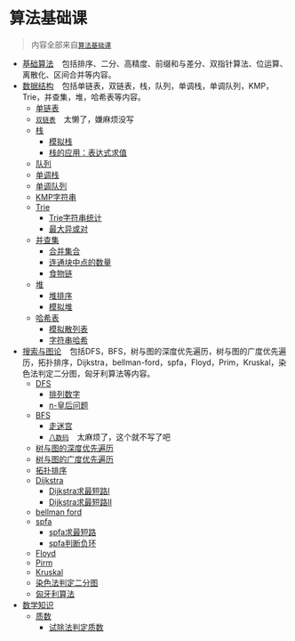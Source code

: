 # 算法基础课

> 内容全部来自[`算法基础课`](https://www.acwing.com/activity/content/11/)

- [基础算法](BasicAlgorithms) &#x2002;
  包括排序、二分、高精度、前缀和与差分、双指针算法、位运算、离散化、区间合并等内容。
- [数据结构](DataStructure) &#x2002;
  包括单链表，双链表，栈，队列，单调栈，单调队列，KMP，Trie，并查集，堆，哈希表等内容。
    - [单链表](DataStructure/SingleList.cpp)
    - [`双链表`](https://www.acwing.com/activity/content/problem/content/864/) &#x2002; 太懒了，嫌麻烦没写
    - [栈](DataStructure/Stack)
        - [模拟栈](DataStructure/Stack/SimulationStack.cpp)
        - [栈的应用：表达式求值](DataStructure/Stack/ExpressionEvaluation.cpp)
    - [队列](DataStructure/Queue.cpp)
    - [单调栈](DataStructure/MonotonicStack.cpp)
    - [单调队列](DataStructure/MonotonicQueue.cpp)
    - [KMP字符串](DataStructure/KMP.cpp)
    - [Trie](DataStructure/Tire)
        - [Trie字符串统计](DataStructure/Tire/StringStatistics.cpp)
        - [最大异或对](DataStructure/Tire/MaximumXorPair.cpp)
    - [并查集](DataStructure/AndLookup)
        - [合并集合](DataStructure/AndLookup/MergeCollection.cpp)
        - [连通块中点的数量](DataStructure/AndLookup/ConnectedBlockPointNum.cpp)
        - [食物链](DataStructure/AndLookup/FoodChain.cpp)
    - [堆](DataStructure/Heap)
        - [堆排序](DataStructure/Heap/HeapSort.cpp)
        - [模拟堆](DataStructure/Heap/MockHeap.cpp)
    - [哈希表](DataStructure/Hash)
        - [模拟散列表](DataStructure/Hash/AnalogHash.cpp)
        - [字符串哈希](DataStructure/Hash/StringHash.cpp)
- [搜索与图论](SearchAndGraphTheory) &#x2002;
  包括DFS，BFS，树与图的深度优先遍历，树与图的广度优先遍历，拓扑排序，Dijkstra，bellman-ford，spfa，Floyd，Prim，Kruskal，染色法判定二分图，匈牙利算法等内容。
    - [DFS](SearchAndGraphTheory/DFS)
        - [排列数字](SearchAndGraphTheory/DFS/ArrangeNumbers.cpp)
        - [n-皇后问题](SearchAndGraphTheory/DFS/NQueens.cpp)
    - [BFS](SearchAndGraphTheory/BFS)
        - [走迷宫](SearchAndGraphTheory/BFS/MazeWalking.cpp)
        - [`八数码`](https://www.acwing.com/problem/content/847/) &#x2002; 太麻烦了，这个就不写了吧
    - [树与图的深度优先遍历](SearchAndGraphTheory/DFS/DFS.cpp)
    - [树与图的广度优先遍历](SearchAndGraphTheory/BFS/BFS.cpp)
    - [拓扑排序](SearchAndGraphTheory/TopologicalSort.cpp)
    - [Dijkstra](SearchAndGraphTheory/Dijkstra)
        - [Dijkstra求最短路I](SearchAndGraphTheory/Dijkstra/DijkstraI.cpp)
        - [Dijkstra求最短路II](SearchAndGraphTheory/Dijkstra/DijkstraII.cpp)
    - [bellman ford](SearchAndGraphTheory/BellmanFord.cpp)
    - [spfa](SearchAndGraphTheory/SPFA)
        - [spfa求最短路](SearchAndGraphTheory/SPFA/FindShortestPath.cpp)
        - [spfa判断负环](SearchAndGraphTheory/SPFA/JudgmentNegativeLoop.cpp)
    - [Floyd](SearchAndGraphTheory/Floyd.cpp)
    - [Pirm](SearchAndGraphTheory/Pirm.cpp)
    - [Kruskal](SearchAndGraphTheory/Kruskal.cpp)
    - [染色法判定二分图](SearchAndGraphTheory/ColoringMethod.cpp)
    - [匈牙利算法](SearchAndGraphTheory/HungarianAlgorithm.cpp)
- [数学知识](MathematicalKnowledge)
    - [质数](MathematicalKnowledge/PrimeNumbers)
        - [试除法判定质数](MathematicalKnowledge/PrimeNumbers/TrialDivision.cpp)